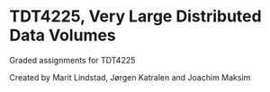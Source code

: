 # TDT4225, Very Large Distributed Data Volumes
Graded assignments for TDT4225

Created by Marit Lindstad, Jørgen Katralen and Joachim Maksim
